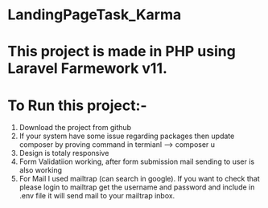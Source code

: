 # LandingPageTask_Karma

# This project is made in PHP using Laravel Farmework v11.

# To Run this project:-

1. Download the project from github 
2. If your system have some issue regarding packages then update composer by proving command in termianl --> composer u
3. Design is totaly responsive 
4. Form Validatiion working, after form submission mail sending to user is also working
5. For Mail I used mailtrap (can search in google). If you want to check that please login to mailtrap get the username and password and include in .env file it will send mail to your mailtrap inbox.
